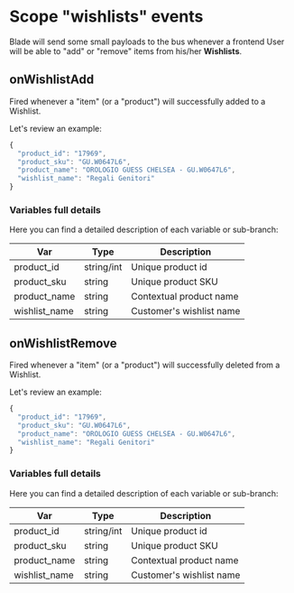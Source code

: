 # Scope "wishlists" events

Blade will send some small payloads to the bus whenever a frontend User will be able to "add" or "remove" items from his/her **Wishlists**.

## onWishlistAdd
Fired whenever a "item" (or a "product") will successfully added to a Wishlist.

Let's review an example:

```js
{
  "product_id": "17969",
  "product_sku": "GU.W0647L6",
  "product_name": "OROLOGIO GUESS CHELSEA - GU.W0647L6",
  "wishlist_name": "Regali Genitori"
}
```

### Variables full details
Here you can find a detailed description of each variable or sub-branch:

| <span style="white-space: nowrap; text-align:center">Var</span> | Type | Description |
|--------|-----|-----|
| <span style="white-space: nowrap;">product_id</span> | <span style="white-space: nowrap;">string/int</span> | Unique product id |
| <span style="white-space: nowrap;">product_sku</span> | <span style="white-space: nowrap;">string</span> | Unique product SKU |
| <span style="white-space: nowrap;">product_name</span> | <span style="white-space: nowrap;">string</span> | Contextual product name |
| <span style="white-space: nowrap;">wishlist_name</span> | <span style="white-space: nowrap;">string</span> | Customer's wishlist name |


## onWishlistRemove
Fired whenever a "item" (or a "product") will successfully deleted from a Wishlist.

Let's review an example:

```js
{
  "product_id": "17969",
  "product_sku": "GU.W0647L6",
  "product_name": "OROLOGIO GUESS CHELSEA - GU.W0647L6",
  "wishlist_name": "Regali Genitori"
}
```

### Variables full details
Here you can find a detailed description of each variable or sub-branch:

| <span style="white-space: nowrap; text-align:center">Var</span> | Type | Description |
|--------|-----|-----|
| <span style="white-space: nowrap;">product_id</span> | <span style="white-space: nowrap;">string/int</span> | Unique product id |
| <span style="white-space: nowrap;">product_sku</span> | <span style="white-space: nowrap;">string</span> | Unique product SKU |
| <span style="white-space: nowrap;">product_name</span> | <span style="white-space: nowrap;">string</span> | Contextual product name |
| <span style="white-space: nowrap;">wishlist_name</span> | <span style="white-space: nowrap;">string</span> | Customer's wishlist name |